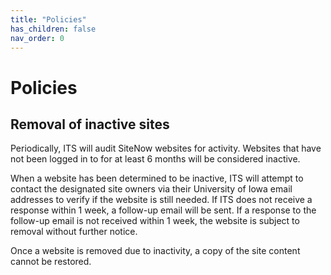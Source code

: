 ```yaml
---
title: "Policies"
has_children: false
nav_order: 0
---
```


# Policies

## Removal of inactive sites

Periodically, ITS will audit SiteNow websites for activity. Websites that have not been logged in to for at least 6 months will be considered inactive.

When a website has been determined to be inactive, ITS will attempt to contact the designated site owners via their University of Iowa email addresses to verify if the website is still needed. If ITS does not receive a response within 1 week, a follow-up email will be sent. If a response to the follow-up email is not received within 1 week, the website is subject to removal without further notice.

Once a website is removed due to inactivity, a copy of the site content cannot be restored.
